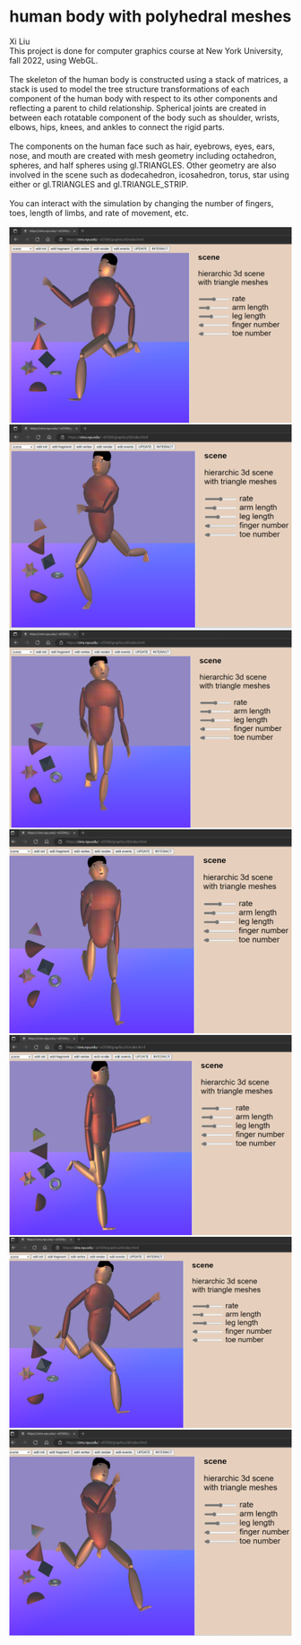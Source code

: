 # human body with polyhedral meshes
Xi Liu</br>
This project is done for computer graphics course at New York University, fall 2022, using WebGL.</br>
</br>
The skeleton of the human body is constructed using a stack of matrices, a stack is used to model the tree structure transformations of each component of the human body with respect to its other components and reflecting a parent to child relationship. Spherical joints are created in between each rotatable component of the body such as shoulder, wrists, elbows, hips, knees, and ankles to connect the rigid parts.</br>
</br>
The components on the human face such as hair, eyebrows, eyes, ears, nose, and mouth are created with mesh geometry including octahedron, spheres, and half spheres using gl.TRIANGLES. Other geometry are also involved in the scene such as dodecahedron, icosahedron, torus, star using either or gl.TRIANGLES and gl.TRIANGLE_STRIP.</br>
</br>
You can interact with the simulation by changing the number of fingers, toes, length of limbs, and rate of movement, etc.</br>
</br>
![0](image/0.png)
![1](image/1.png)
![2](image/2.png)
![3](image/3.png)
![4](image/4.png)
![5](image/5.png)
![5](image/6.png)

